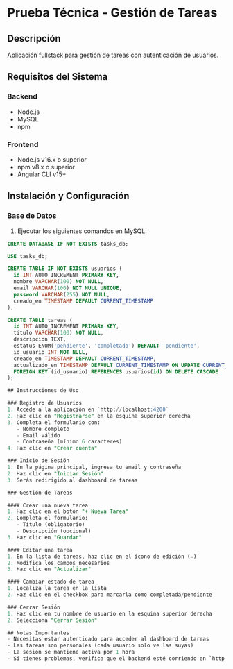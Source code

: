 # Prueba Técnica - Gestión de Tareas

## Descripción
Aplicación fullstack para gestión de tareas con autenticación de usuarios.

## Requisitos del Sistema

### Backend
- Node.js
- MySQL
- npm

### Frontend
- Node.js v16.x o superior
- npm v8.x o superior
- Angular CLI v15+

## Instalación y Configuración

### Base de Datos
1. Ejecutar los siguientes comandos en MySQL:

```sql
CREATE DATABASE IF NOT EXISTS tasks_db;

USE tasks_db;

CREATE TABLE IF NOT EXISTS usuarios (
  id INT AUTO_INCREMENT PRIMARY KEY,
  nombre VARCHAR(100) NOT NULL,
  email VARCHAR(100) NOT NULL UNIQUE,
  password VARCHAR(255) NOT NULL,
  creado_en TIMESTAMP DEFAULT CURRENT_TIMESTAMP
);

CREATE TABLE tareas (
  id INT AUTO_INCREMENT PRIMARY KEY,
  titulo VARCHAR(100) NOT NULL,
  descripcion TEXT,
  estatus ENUM('pendiente', 'completado') DEFAULT 'pendiente',
  id_usuario INT NOT NULL,
  creado_en TIMESTAMP DEFAULT CURRENT_TIMESTAMP,
  actualizado_en TIMESTAMP DEFAULT CURRENT_TIMESTAMP ON UPDATE CURRENT_TIMESTAMP,
  FOREIGN KEY (id_usuario) REFERENCES usuarios(id) ON DELETE CASCADE
);

## Instrucciones de Uso

### Registro de Usuarios
1. Accede a la aplicación en `http://localhost:4200`
2. Haz clic en "Registrarse" en la esquina superior derecha
3. Completa el formulario con:
   - Nombre completo
   - Email válido
   - Contraseña (mínimo 6 caracteres)
4. Haz clic en "Crear cuenta"

### Inicio de Sesión
1. En la página principal, ingresa tu email y contraseña
2. Haz clic en "Iniciar Sesión"
3. Serás redirigido al dashboard de tareas

### Gestión de Tareas

#### Crear una nueva tarea
1. Haz clic en el botón "+ Nueva Tarea"
2. Completa el formulario:
   - Título (obligatorio)
   - Descripción (opcional)
3. Haz clic en "Guardar"

#### Editar una tarea
1. En la lista de tareas, haz clic en el ícono de edición (✏️)
2. Modifica los campos necesarios
3. Haz clic en "Actualizar"

#### Cambiar estado de tarea
1. Localiza la tarea en la lista
2. Haz clic en el checkbox para marcarla como completada/pendiente

### Cerrar Sesión
1. Haz clic en tu nombre de usuario en la esquina superior derecha
2. Selecciona "Cerrar Sesión"

## Notas Importantes
- Necesitas estar autenticado para acceder al dashboard de tareas
- Las tareas son personales (cada usuario solo ve las suyas)
- La sesión se mantiene activa por 1 hora
- Si tienes problemas, verifica que el backend esté corriendo en `http://localhost:3000`
